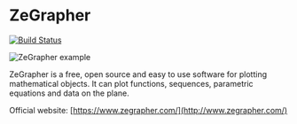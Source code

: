 # ZeGrapher

[![Build Status](https://travis-ci.org/AdelKS/ZeGrapher.svg?branch=Bug_Correction)](https://travis-ci.org/AdelKS/ZeGrapher)

![ZeGrapher example](https://zegrapher.com/screenshots/index.png)

ZeGrapher is a free, open source and easy to use software for plotting mathematical objects. It can plot functions, sequences, parametric equations and data on the plane.

Official website: [https://www.zegrapher.com/](http://www.zegrapher.com/)
